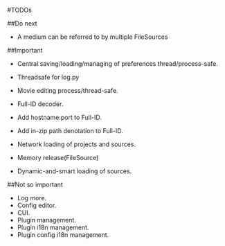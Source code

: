 #TODOs

##Do next

* A medium can be referred to by multiple FileSources

##Important

* Central saving/loading/managing of preferences thread/process-safe.
* Threadsafe for log.py
* Movie editing process/thread-safe.

* Full-ID decoder.
* Add hostname:port to Full-ID.
* Add in-zip path denotation to Full-ID.
* Network loading of projects and sources.

* Memory release(FileSource)
* Dynamic-and-smart loading of sources.


##Not so important

* Log more.
* Config editor.
* CUI.
* Plugin management.
* Plugin i18n management.
* Plugin config i18n management.
